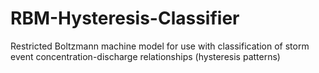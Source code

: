 # RBM-Hysteresis-Classifier
Restricted Boltzmann machine model for use with classification of storm event concentration-discharge relationships (hysteresis patterns) 

